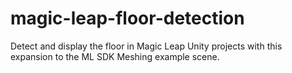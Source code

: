 # magic-leap-floor-detection
Detect and display the floor in Magic Leap Unity projects with this expansion to the ML SDK Meshing example scene.
